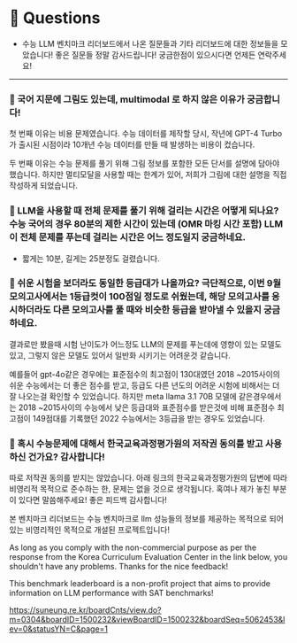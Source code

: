 # 🙋‍ Questions

- 수능 LLM 벤치마크 리더보드에서 나온 질문들과 기타 리더보드에 대한 정보들을 모았습니다! 좋은 질문들 정말 감사드립니다! 궁금한점이 있으시다면 언제든 연락주세요!





---

### 🌱 국어 지문에 그림도 있는데, multimodal 로 하지 않은 이유가 궁금합니다!
첫 번째 이유는 비용 문제였습니다. 수능 데이터를 제작할 당시, 작년에 GPT-4 Turbo가 출시된 시점이라 10개년 수능 데이터를 만들 때 발생하는 비용이 컸습니다.

두 번째 이유는 수능 문제를 풀기 위해 그림 정보를 포함한 모든 단서를 설명에 담아야 했습니다. 하지만 멀티모달을 사용할 때는 한계가 있어, 저희가 그림에 대한 설명을 직접 작성하게 되었습니다.




### 🌱 LLM을 사용할 때 전체 문제를 풀기 위해 걸리는 시간은 어떻게 되나요? 수능 국어의 경우 80분의 제한 시간이 있는데 (OMR 마킹 시간 포함) LLM이 전체 문제를 푸는데 걸리는 시간은 어느 정도일지 궁금하네요.
- 짧게는 10분, 길게는 25분정도 걸렸습니다.




### 🌱 쉬운 시험을 보더라도 동일한 등급대가 나올까요? 극단적으로, 이번 9월 모의고사에서는 1등급컷이 100점일 정도로 쉬웠는데, 해당 모의고사를 응시하더라도 다른 모의고사를 풀 때와 비슷한 등급을 받아낼 수 있을지 궁금하네요.
결과로만 봤을때 시험 난이도가 어느정도 LLM의 문제를 푸는데에 영향이 있는 모델도 있고, 그렇지 않은 모델도 있어서 일반화 시키기는 어려운것 같습니다.

예를들어 gpt-4o같은 경우에는 표준점수의 최고점이 130대였던 2018 ~2015사이의 쉬운 수능에서는 더 좋은 점수를 받고, 등급도 다른 년도의 어려운 시험에 비해서는 더 잘 나오는걸 확인할 수 있었습니다.
하지만 meta llama 3.1 70B 모델에 같은경우에서는 2018 ~2015사이의 수능에서 낮은 등급대와 표준점수를 받은것에 비해 표준점수 최고점이 149점대를 기록했던 2022 수능에서는 3등급을 받는 경우도 있었습니다.



### 🌱 혹시 수능문제에 대해서 한국교육과정평가원의 저작권 동의를 받고 사용하신 건가요? 감사합니다!
따로 저작권 동의를 받지는 않았습니다. 아래 링크의 한국교육과정평가원의 답변에 따라 비영리적 목적으로 준수하는 한, 문제는 없을 것으로 생각됩니다. 혹여나 제가 놓친 부분이 있다면 말씀해주세요! 좋은 피드백 감사합니다!

본 벤치마크 리더보드는 수능 벤치마크로 llm 성능들의 정보를 제공하는 목적으로 되어있는 비영리적인 목적으로 개설된 프로젝트입니다!

As long as you comply with the non-commercial purpose as per the response from the Korea Curriculum Evaluation Center in the link below, you shouldn't have any problems. Thanks for the nice feedback!

This benchmark leaderboard is a non-profit project that aims to provide information on LLM performance with SAT benchmarks!

https://suneung.re.kr/boardCnts/view.do?m=0304&boardID=1500232&viewBoardID=1500232&boardSeq=5062453&lev=0&statusYN=C&page=1


